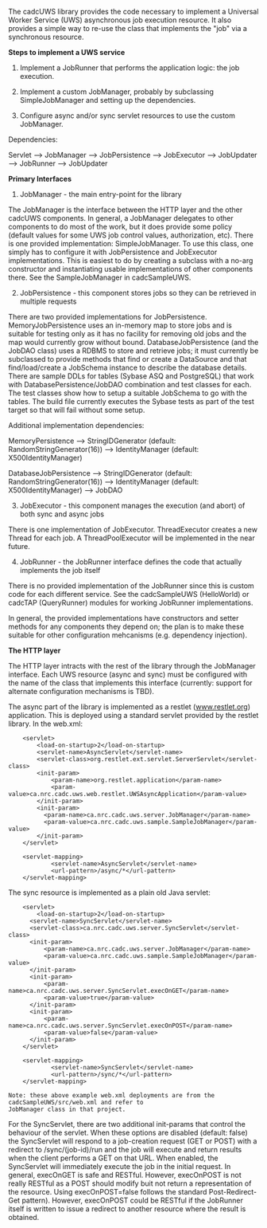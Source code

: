 
The cadcUWS library provides the code necessary to implement a Universal Worker Service (UWS)
asynchronous job execution resource. It also provides a simple way to re-use the class that
implements the "job" via a synchronous resource.

**Steps to implement a UWS service**

1. Implement a JobRunner that performs the application logic: the job execution.

2. Implement a custom JobManager, probably by subclassing SimpleJobManager and setting up
the dependencies.

3. Configure async and/or sync servlet resources to use the custom JobManager.

Dependencies:

Servlet --> JobManager --> JobPersistence
                       --> JobExecutor --> JobUpdater
                                       --> JobRunner --> JobUpdater

**Primary Interfaces**

1. JobManager - the main entry-point for the library

The JobManager is the interface between the HTTP layer and the other cadcUWS components. In general, 
a JobManager delegates to other components to do most of the work, but it does provide some policy 
(default values for some UWS job control values, authorization, etc). There is one provided 
implementation: SimpleJobManager. To use this class, one simply has to configure it with JobPersistence 
and JobExecutor implementations. This is easiest to do by creating a subclass with a no-arg constructor 
and instantiating usable implementations of other components there. See the SampleJobManager in cadcSampleUWS.

2. JobPersistence - this component stores jobs so they can be retrieved in multiple requests

There are two provided implementations for JobPersistence. MemoryJobPersistence uses an in-memory map to
store jobs and is suitable for testing only as it has no facility for removing old jobs and the map would
currently grow without bound. DatabaseJobPersistence (and the JobDAO class) uses a RDBMS to store and 
retrieve jobs; it must currently be subclassed to provide methods that find or create a DataSource and 
that find/load/create a JobSchema instance to describe the database details. There are sample DDLs for 
tables (Sybase ASQ and PostgreSQL) that work with DatabasePersistence/JobDAO combination and test classes 
for each. The test classes show how to setup a suitable JobSchema to go with the tables. The build file currently 
executes the Sybase tests as part of the test target so that will fail without some setup.

  Additional implementation dependencies:

  MemoryPersistence --> StringIDGenerator (default: RandomStringGenerator(16))
                    --> IdentityManager (default: X500IdentityManager)

  DatabaseJobPersistence --> StringIDGenerator (default: RandomStringGenerator(16))
                         --> IdentityManager (default: X500IdentityManager)
                         --> JobDAO

3. JobExecutor - this component manages the execution  (and abort) of both sync and async jobs

There is one implementation of JobExecutor. ThreadExecutor creates a new Thread for each job. A ThreadPoolExecutor 
will be implemented in the near future.

4. JobRunner - the JobRunner interface defines the code that actually implements the job itself

There is no provided implementation of the JobRunner since this is custom code for each different service. See
the cadcSampleUWS (HelloWorld) or cadcTAP (QueryRunner) modules for working JobRunner implementations.

In general, the provided implementations have constructors and setter methods for any components they depend on; the
plan is to make these suitable for other configuration mehcanisms (e.g. dependency injection).

**The HTTP layer**

The HTTP layer intracts with the rest of the library through the JobManager interface. Each 
UWS resource (async and sync) must be configured with the name of the class that implements 
this interface (currently: support for alternate configuration mechanisms is TBD).

The async part of the library is implemented as a restlet (www.restlet.org) application. This
is deployed using a standard servlet provided by the restlet library. In the web.xml:
```
    <servlet>
        <load-on-startup>2</load-on-startup>
        <servlet-name>AsyncServlet</servlet-name>
        <servlet-class>org.restlet.ext.servlet.ServerServlet</servlet-class>
        <init-param>
            <param-name>org.restlet.application</param-name>
            <param-value>ca.nrc.cadc.uws.web.restlet.UWSAsyncApplication</param-value>
        </init-param>
        <init-param>
          <param-name>ca.nrc.cadc.uws.server.JobManager</param-name>
          <param-value>ca.nrc.cadc.uws.sample.SampleJobManager</param-value>
        </init-param>
    </servlet>

    <servlet-mapping>
            <servlet-name>AsyncServlet</servlet-name>
            <url-pattern>/async/*</url-pattern>
    </servlet-mapping>
```
The sync resource is implemented as a plain old Java servlet:
```
    <servlet>
        <load-on-startup>2</load-on-startup>
      <servlet-name>SyncServlet</servlet-name>
      <servlet-class>ca.nrc.cadc.uws.server.SyncServlet</servlet-class>
      <init-param>
          <param-name>ca.nrc.cadc.uws.server.JobManager</param-name>
          <param-value>ca.nrc.cadc.uws.sample.SampleJobManager</param-value>
      </init-param>
      <init-param>
          <param-name>ca.nrc.cadc.uws.server.SyncServlet.execOnGET</param-name>
          <param-value>true</param-value>
      </init-param>
      <init-param>
          <param-name>ca.nrc.cadc.uws.server.SyncServlet.execOnPOST</param-name>
          <param-value>false</param-value>
      </init-param>
    </servlet>

    <servlet-mapping>
            <servlet-name>SyncServlet</servlet-name>
            <url-pattern>/sync/*</url-pattern>
    </servlet-mapping>
```
    Note: these above example web.xml deployments are from the cadcSampleUWS/src/web.xml and refer to
    JobManager class in that project.

For the SyncServlet, there are two additional init-params that control the behaviour of the servlet.
When these options are disabled (default: false) the SyncServlet will respond to a job-creation 
request (GET or POST) with a redirect to /sync/(job-id)/run and the job will execute and return results
when the client performs a GET on that URL. When enabled, the SyncServlet will immediately execute the
job in the initial request. In general, execOnGET is safe and RESTful. However, execOnPOST is not really 
RESTful  as a POST should modify buit not return a representation of the resource. Using execOnPOST=false 
follows the standard Post-Redirect-Get pattern). However, execOnPOST could be RESTful if the JobRunner itself
is written to issue a redirect to another resource where the result is obtained.

